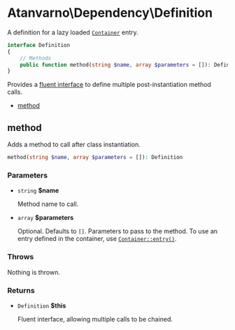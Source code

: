 # Atanvarno\Dependency\Definition
A definition for a lazy loaded [`Container`](Container.md) entry.
```php
interface Definition
{
    // Methods
    public function method(string $name, array $parameters = []): Definition
}
```
Provides a [fluent interface](https://en.wikipedia.org/wiki/Fluent_interface) to define multiple post-instantiation method calls.

* [method](#method)

## method
Adds a method to call after class instantiation.
```php
method(string $name, array $parameters = []): Definition
```
### Parameters
* `string` **$name**

  Method name to call.

* `array` **$parameters**

  Optional. Defaults to `[]`. Parameters to pass to the method. To use an entry defined in the container, use [`Container::entry()`](Container.md#entry).

### Throws
Nothing is thrown.

### Returns
* `Definition` **$this**

  Fluent interface, allowing multiple calls to be chained.
